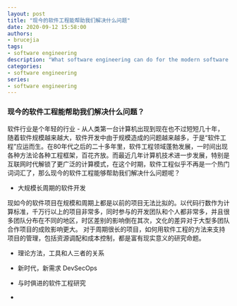 ```yaml
---
layout: post
title: "现今的软件工程能帮助我们解决什么问题"
date: 2020-09-12 15:58:00
authors:
- brucejia
tags:
- software engineering
description: "What software engineering can do for the modern software industry"
categories:
- software engineering
series:
- software engineering
---
```


### 现今的软件工程能帮助我们解决什么问题？

软件行业是个年轻的行业 - 从人类第一台计算机出现到现在也不过短短几十年，随着软件规模越来越大，软件开发中由于规模造成的问题越来越多，于是“软件工程”应运而生。在80年代之后的二十多年里，软件工程领域蓬勃发展，一时间出现各种方法论各种工程框架，百花齐放。而最近几年计算机技术进一步发展，特别是互联网时代解锁了更广泛的计算模式，在这个时期，软件工程似乎不再是一个热门词词汇了，那么现今的软件工程能够帮助我们解决什么问题呢？



- 大规模长周期的软件开发

 现如今的软件项目在规模和周期上都是以前的项目无法比拟的。以代码行数作为计算标准，千万行以上的项目非常多，同时参与的开发团队和个人都非常多，并且很多团队分布在不同的地区，时区差别的影响倒在其次，文化的差异对于大型多团队合作项目的成败影响更大。
 对于周期很长的项目，如何用软件工程的方法来支持项目的管理，包括资源调配和成本控制，都是富有现实意义的研究命题。

- 理论方法，工具和人三者的关系



- 新时代，新需求 DevSecOps

- 与时俱进的软件工程研究
- 
